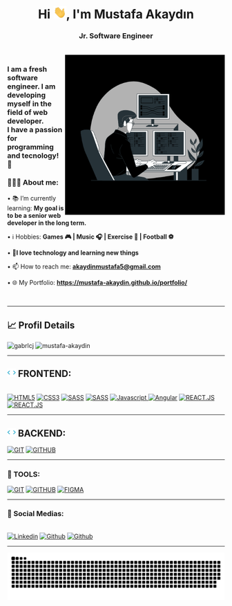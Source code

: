 <h1 align="center">Hi <img src="./img/waving.gif" style="width:30px;"  />, I'm Mustafa Akaydın</h1>
<h3 align="center"><strong>Jr. Software Engineer</strong></h3>
<br>
<img align="right" style="width:370px;" src="./img/a.gif" alt="Illustration" width=200px/> 
    
<h3 align="left">I am a fresh software engineer. I am developing myself in the field of web developer. 
    <br>
    <b>I have a passion for programming and tecnology!</b> 🚀
</h3>

<div align="left">
    <h3>👨🏽‍💻 About me:</h3>
        <p>• 📚 I’m currently learning: <b>My goal is to be a senior web developer in the long term.</b></p>
        <p>• ℹ️ Hobbies: <b>Games 🎮 | Music 🎧 | Exercise 🏃 | Football ⚽</b></p>
        <p>• 💬<b>I love technology and learning new things</b></p>
        <p>• 📫 How to reach me: <b><a href="mailto:akaydinmustafa5@gmail.com">akaydinmustafa5@gmail.com</a></b></p>
        <p>• 🌐 My Portfolio: <b><a href="https://mustafa-akaydin.github.io/portfolio/">https://mustafa-akaydin.github.io/portfolio/</a></b></p>
</div>
<br>

---

<h2 align="left">📈 Profil Details</h2>
<div align="left">
    <img height="155em" src="https://github-readme-stats.vercel.app/api?username=mustafa-akaydin&show_icons=true&theme=slateorange&title_color=f34213&text_color=0c0c0c&icon_color=0c0c0c&locale=en&hide_border=true&bg_color=bbb8b2" alt="gabrlcj" />
    <img height="155em" src="https://github-readme-stats.vercel.app/api/top-langs?username=mustafa-akaydin&show_icons=true&theme=slateorange&title_color=f34213&text_color=0c0c0c&icon_color=0c0c0c&layout=compact&hide_border=true&bg_color=bbb8b2" alt="mustafa-akaydin" />
</div>

---

<div>
  <h2> <img src="./img/code.gif" style="padd-top:60px" width=20 /> FRONTEND:</h2><br>
    <a href="https://"><img src="https://img.shields.io/static/v1?label=&message=HTML5&color=%23E34F26&style=for-the-badge&logo=html5&logoColor=whitesmoke" alt="HTML5"></a>
    <a href="https://"><img src="https://img.shields.io/static/v1?label=&message=CSS3&color=%231572B6&style=for-the-badge&logo=css3&logoColor=whitesmoke" alt="CSS3"></a>
    <a href="https://"><img src="https://img.shields.io/static/v1?label=&message=SASS&color=%23CC6699&style=for-the-badge&logo=sass&logoColor=whitesmoke" alt="SASS"></a>
    <a href="https://"><img src="https://img.shields.io/badge/bootstrap-%23563D7C.svg?style=for-the-badge&logo=bootstrap&logoColor=white" alt="SASS"></a>
    <a href="https://"><img src="https://img.shields.io/static/v1?label=&message=Javascript&color=%23F7DF1E&style=for-the-badge&logo=javascript&logoColor=grey" alt="Javascript"> </a>
    <a href="https://"><img src="https://camo.githubusercontent.com/0461c95b6c3716b16477ee709148006546bf849be66ef1e4fa373d2119dff412/68747470733a2f2f696d672e736869656c64732e696f2f62616467652f616e67756c61722d2532334444303033312e7376673f7374796c653d666f722d7468652d6261646765266c6f676f3d616e67756c6172266c6f676f436f6c6f723d7768697465" alt="Angular"></a>
    <a href="https://"><img src="https://img.shields.io/static/v1?label=&message=REACT.JS&color=%2361DAFB&style=for-the-badge&logo=react&logoColor=grey" alt="REACT.JS"></a>
    <a href="https://"><img src="https://img.shields.io/badge/Next-black?style=for-the-badge&logo=next.js&logoColor=white" alt="REACT.JS"></a>
    <br>
</div>

---


<div>
    <h2> <img src="./img/code.gif" style="padd-top:60px" width=20 /> BACKEND:</h2>
    <a href="https://"><img src="https://img.shields.io/badge/laravel-%23FF2D20.svg?style=for-the-badge&logo=laravel&logoColor=white" alt="GIT"></a>
    <a href="https://"><img src="https://img.shields.io/badge/java-%23ED8B00.svg?style=for-the-badge&logo=openjdk&logoColor=white" alt="GITHUB"></a>
</div>

---


<div>
    <h3>🔧 TOOLS:</h3>
    <a href="https://"><img src="https://img.shields.io/static/v1?label=&message=GIT&color=%23F05032&style=for-the-badge&logo=git&logoColor=whitesmoke" alt="GIT"></a>
    <a href="https://"><img src="https://img.shields.io/static/v1?label=&message=GITHUB&color=%23181717&style=for-the-badge&logo=github&logoColor=whitesmoke" alt="GITHUB"></a>
    <a href="https://"><img src="https://img.shields.io/static/v1?label=&message=FIGMA&color=%23552d84&style=for-the-badge&logo=figma&logoColor=whitesmoke" alt="FIGMA"></a>
</div>

---

<div>
  <h3>📱 Social Medias:</h3><br>
    <a href="https://www.linkedin.com/in/mustafa-akaydn" target="_blank"><img src="https://img.shields.io/static/v1?label=&message=Linkedin&color=0A66C2&style=for-the-badge&logo=linkedin&logoColor=whitesmoke" alt="Linkedin"></a>
    <a href="https://github.com/mustafa-akaydin"><img src="https://img.shields.io/badge/github-%23121011.svg?style=for-the-badge&logo=github&logoColor=white)" alt="Github"></a>
    <a href="#"><img src="https://img.shields.io/badge/Spotify-1ED760?style=for-the-badge&logo=spotify&logoColor=white)" alt="Github"></a>
</div>

---

<p align="center">
  <img  src="./img/snake.svg"
    alt="example" />
</p>
